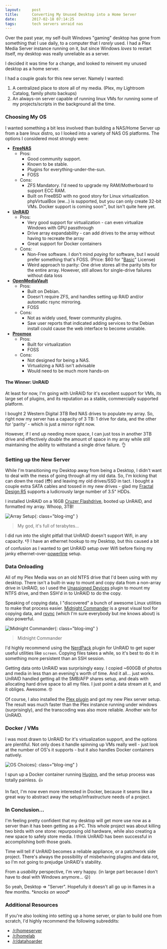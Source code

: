 ```yaml
---
layout:     post
title:      Converting My Unused Desktop into a Home Server
date:       2017-02-18 07:14:25
tags:       tech servers unraid nas
---
```


Over the past year, my self-built Windows "gaming" desktop has gone from something that I use daily, to a computer that I *rarely* used. I had a Plex Media Server instance running on it, but since Windows *loves* to restart itself, my desktop was really unreliable as a server.

I decided it was time for a change, and looked to reinvent my unused desktop as a home server.<!--break-->

I had a couple goals for this new server. Namely I wanted:

1. A centralized place to store all of my media. (Plex, my Lightroom Catalog, family photo backups)
2. An always-on server capable of running linux VMs for running some of my projects/scripts in the background all the time.

### Choosing My OS

I wanted something a bit less involved than building a NAS/Home Server up from a bare linux distro, so I looked into a variety of NAS OS platforms. The options I considered most strongly were:

* **[FreeNAS](https://www.freenas.org)**
	* Pros:
		* Good community support.
		* Known to be stable.
		* Plugins for everything-under-the-sun.
		* FOSS
	* Cons:
		* ZFS Mandatory. I'd need to upgrade my RAM/Motherboard to support ECC RAM. 
		* Built on FreeBSD with no good story for Linux virtualization. phpVirtualBox (ew...) is supported, but you can only create 32-bit VMs. Docker support is coming soon™, but isn't quite here yet.
* **[UnRAID](https://lime-technology.com/)**
	* Pros:
		* Very good support for virtualization - can even virtualize Windows with GPU passthrough
		* Drive array expandability - can add drives to the array without having to recreate the array
		* Great support for Docker containers
	* Cons:
		* Non-Free software. I don't mind *paying* for software, but I would prefer something that's FOSS. (Price: $60 for "[Basic](https://lime-technology.com/buy-it/)" License)
		* Weird approach to parity: One drive stores all the parity bits for the entire array. However, still allows for single-drive failures without data loss
* **[OpenMediaVault](http://www.openmediavault.org/)**
	* Pros:
		* Built on Debian.
		* Doesn't require ZFS, and handles setting up RAID and/or automatic rsync mirroring.
		* FOSS
	* Cons:
		* Not as widely used, fewer community plugins.
		* Saw user reports that indicated adding services to the Debian install could cause the web interface to become unstable.
* **[Proxmox](https://www.proxmox.com/en/)**
	* Pros:
		* Built for virtualization
		* FOSS
	* Cons:
		* Not designed for being a NAS.
		* Virtualizing a NAS isn't advisable
		* Would need to be much more hands-on

#### The Winner: UnRAID

At least for now, I'm going with UnRAID for it's excellent support for VMs, its large set of plugins, and its reputation as a stable, commercially supported platform.

I bought 2 Western Digital 3TB Red NAS drives to populate my array. So, right now my server has a capacity of 3 TB: 1 drive for data, and the other for 'parity' - which is just a mirror right now.

However, if I end up needing more space, I can just toss in another 3TB drive and effectively *double* the amount of space in my array while still maintaining the ability to withstand a single drive failure. 👌

### Setting up the New Server

While I'm transitioning my Desktop away from being a Desktop, I didn't want to deal with the mess of going through all my old data. So, I'm kicking that can down the road (😳) and leaving my old drives/SSD in tact. I bought a couple extra SATA cables and tossed in my new drives - glad my [Fractal Design R5](http://www.fractal-design.com/home/product/cases/define-series/define-r5-black-window) supports a ludicrously large number of 3.5" HDDs.

I installed UnRAID on a 16GB [Cruzer Flashdrive](https://www.amazon.com/gp/product/B005FYNSZA), booted up UnRAID, and formatted my array. Whoop, 3TB!

![Array Setup](/img/unraid-setup/array.png){: class="blog-img" }

> My god, it's full of terabytes...

I did run into the slight pitfall that UnRAID doesn't support Wifi, in any capacity. 👎 I have an ethernet hookup to my Desktop, but this caused a bit of confusion as I wanted to get UnRAID setup over Wifi before fixing my janky ethernet-over-[powerline](http://uk.tp-link.com/products/list-18.html) setup.

### Data Onloading

All of my Plex Media was on an old NTFS drive that I'd been using with my desktop. There isn't a built-in way to mount and copy data from a non-array drive in UnRAID, so I used the [Unassigned Devices](https://lime-technology.com/forum/index.php?topic=45807.0) plugin to mount my NTFS drive, and then SSH'd in to UnRAID to do the copy.

Speaking of copying data, I "discovered" a bunch of awesome Linux utilities to make that process easier. [Midnight Commander](https://midnight-commander.org/) is a great visual tool for copying data, and [rsync](https://en.wikipedia.org/wiki/Rsync) (which I'm sure everybody but me knows about) is also powerful.

![Midnight Commander](/img/unraid-setup/mc.png){: class="blog-img" }

> Midnight Commander

I'd highly recommend using the [NerdPack](https://lime-technology.com/forum/index.php?topic=37541.0) plugin for UnRAID to get super useful utilities like `screen`. Copying files takes a while, so it's best to do it in something more persistent than an SSH session.

Getting data onto UnRAID was surprisingly easy. I copied ~600GB of photos and media in less than an evening's worth of time. And it all... just works. UnRAID handled getting all the SMB/AFP shares setup, and deals with allocating hard drive space to all my files. I just point a data stream at it, and it obliges. Awesome. 🤓

Of course, I also installed the [Plex plugin](https://lime-technology.com/forum/index.php?topic=33341.0) and got my new Plex server setup. The result was much faster than the Plex instance running under windows (surprisingly), and the transcoding was also more reliable. Another win for UnRAID. 

### Docker / VMs

I was most drawn to UnRAID for it's virtualization support, and the options are plentiful. Not only does it handle spinning up VMs really well - just look at the number of OS's it supports - but it also handles Docker containers natively.

![OS Choices](/img/unraid-setup/vm-os.png){: class="blog-img" }

I spun up a Docker container running [Huginn](https://github.com/cantino/huginn), and the setup process was totally painless. 👍

In fact, I'm now even more interested in Docker, because it seams like a great way to abstract away the setup/infrastructure needs of a project.

### In Conclusion...

I'm feeling pretty confident that my desktop will get more use now as a server than it has been getting as a PC. This whole project was about killing two birds with one stone: repurposing old hardware, while also creating a new space to safely store media. I think UnRAID has been successful in accomplishing both those goals.

Time will tell if UnRAID becomes a reliable appliance, or a patchwork side project. There's always the possibility of misbehaving plugins and data rot, so I'm not going to prejudge UnRAID's stability.

From a *usability* perspective, I'm very happy. (in large part because I don't have to deal with Windows anymore... 😛)

So yeah, Desktop => "Server". Hopefully it doesn't all go up in flames in a few months. \**knocks on wood*\*

### Additional Resources

If you're also looking into setting up a home server, or plan to build one from scratch, I'd highly recommend the following subreddits:

* [/r/homeserver](https://www.reddit.com/r/HomeServer/)
* [/r/homelab](https://www.reddit.com/r/homelab/)
* [/r/datahoarder](https://www.reddit.com/r/DataHoarder/)